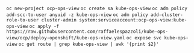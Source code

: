 ```oc new-project ocp-ops-view```
```oc create sa kube-ops-view```
```oc adm policy add-scc-to-user anyuid -z kube-ops-view```
```oc adm policy add-cluster-role-to-user cluster-admin system:serviceaccount:ocp-ops-view:kube-ops-view```
```oc apply -f https://raw.githubusercontent.com/raffaelespazzoli/kube-ops-view/ocp/deploy-openshift/kube-ops-view.yaml```
```oc expose svc kube-ops-view```
```oc get route | grep kube-ops-view | awk '{print $2}'```
